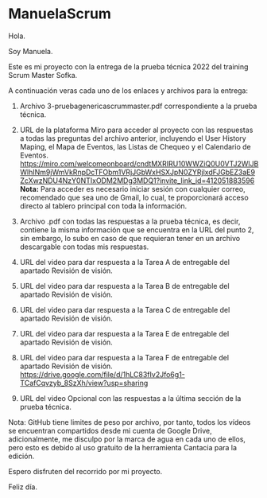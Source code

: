 # ManuelaScrum
Hola.

Soy Manuela.

Este es mi proyecto con la entrega de la prueba técnica 2022 del training Scrum Master Sofka.

A continuación veras cada uno de los enlaces y archivos para la entrega:

1. Archivo 3-pruebagenericascrummaster.pdf correspondiente a la prueba técnica.
2. URL de la plataforma Miro para acceder al proyecto con las respuestas a todas las preguntas del archivo anterior, incluyendo el User History Maping, el Mapa de Eventos, las Listas de Chequeo y el Calendario de Eventos.
https://miro.com/welcomeonboard/cndtMXRIRU10WWZiQ0U0VTJ2WlJBWlhINm9jWmVkRnpDcTFObm1VRjJGbWxHSXJpN0ZYRjlxdFJGbEZ3aE9ZcXwzNDU4NzY0NTIxODM2MDg3MDQ1?invite_link_id=412051883596   
**Nota:** Para acceder es necesario iniciar sesión con cualquier correo, recomendado que sea uno de Gmail, lo cual, te proporcionará acceso directo al tablero principal con toda la información.

3. Archivo .pdf con todas las respuestas a la prueba técnica, es decir, contiene la misma información que se encuentra en la URL del punto 2, sin embargo, lo subo en caso de que requieran tener en un archivo descargable con todas mis respuestas.
4. URL del video para dar respuesta a la Tarea A de entregable del apartado Revisión de visión.
5. URL del video para dar respuesta a la Tarea B de entregable del apartado Revisión de visión.
6. URL del video para dar respuesta a la Tarea C de entregable del apartado Revisión de visión.
7. URL del video para dar respuesta a la Tarea E de entregable del apartado Revisión de visión.
8. URL del video para dar respuesta a la Tarea F de entregable del apartado Revisión de visión. 
https://drive.google.com/file/d/1hLC83fIv2Jfo6g1-TCafCqvzyb_8SzXh/view?usp=sharing
10. URL del video Opcional con las respuestas a la última sección de la prueba técnica.

Nota: GitHub tiene limites de peso por archivo, por tanto, todos los vídeos se encuentran compartidos desde mi cuenta de Google Drive, adicionalmente, me disculpo por la marca de agua en cada uno de ellos, pero esto es debido al uso gratuito de la herramienta Cantacia para la edición.

Espero disfruten del recorrido por mi proyecto.

Feliz día.
